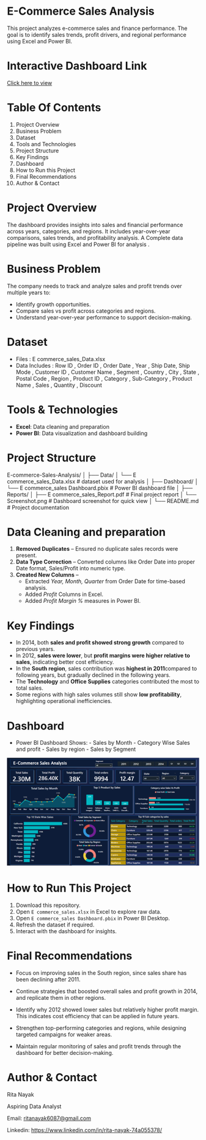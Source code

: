 
# E-Commerce Sales Analysis

This project analyzes e-commerce sales and finance performance. The goal is to identify sales trends, profit drivers, and regional performance using Excel and Power BI.

# Interactive Dashboard Link

[Click here to view](https://app.powerbi.com/groups/me/reports/2a8bde60-e526-4360-91d9-ab2c1c5fc933/25f6b6145e29785e0ea4?experience=power-bi)

# Table Of Contents
 
1. Project Overview 
2. Business Problem  
3. Dataset  
4. Tools and Technologies  
5. Project Structure  
6. Key Findings  
7. Dashboard  
8. How to Run this Project  
9. Final Recommendations  
10. Author & Contact  

# Project Overview

The dashboard provides insights into sales and financial performance across years, categories, and regions. It includes year-over-year comparisons, sales trends, and profitability analysis. A Complete data pipeline was built using Excel and Power BI for analysis .

# Business Problem 

The company needs to track and analyze sales and profit trends over multiple years to:  
- Identify growth opportunities.  
- Compare sales vs profit across categories and regions.  
- Understand year-over-year performance to support decision-making.

# Dataset

- Files : E commerce_sales_Data.xlsx
- Data Includes : Row ID , Order ID , Order Date , Year , Ship Date, Ship Mode , Customer ID , Customer Name , Segment , Country , City ,	State , Postal Code , Region , Product ID , Category , Sub-Category , Product Name , Sales , Quantity , Discount

# Tools & Technologies

- **Excel**: Data cleaning and preparation  
- **Power BI**: Data visualization and dashboard building 

# Project Structure

E-commerce-Sales-Analysis/
│
├── Data/
│ └── E commerce_sales_Data.xlsx # dataset used for analysis
│
├── Dashboard/
│ └── E commerce_sales Dashboard.pbix # Power BI dashboard file
│
├── Reports/
│ ├── E commerce_sales_Report.pdf # Final project report
│ └── Screenshot.png # Dashboard screenshot for quick view
│
└── README.md # Project documentation

# Data Cleaning and preparation

1. **Removed Duplicates** – Ensured no duplicate sales records were present.  
3. **Data Type Correction** – Converted columns like Order Date into proper Date format, Sales/Profit into numeric type.  
4. **Created New Columns** –  
   - Extracted *Year, Month, Quarter* from Order Date for time-based analysis. 
   - Added *Profit* Columns in Excel. 
   - Added *Profit Margin %* measures in Power BI.

# Key Findings 

-  In 2014, both **sales and profit showed strong growth** compared to previous years.  
- In 2012, **sales were lower**, but **profit margins were higher relative to sales**, indicating better cost efficiency.  
- In the **South region**, sales contribution was **highest in 2011**compared to following years, but gradually declined in the following years.  
- The **Technology** and **Office Supplies** categories contributed the most to total sales.    
- Some regions with high sales volumes still show **low profitability**, highlighting operational inefficiencies. 

# Dashboard

- Power BI Dashboard Shows:
      - Sales by Month
      - Category Wise Sales and profit
      - Sales by region 
      - Sales by Segment

![Dashboard Screenshot](E%20commerce%20sales%20Dashboard%20Image.png)

# How to Run This Project

1. Download this repository.  
2. Open `E commerce_sales.xlsx` in Excel to explore raw data.  
3. Open `E commerce_sales Dashboard.pbix` in Power BI Desktop.  
4. Refresh the dataset if required.  
5. Interact with the dashboard for insights. 

# Final Recommendations

- Focus on improving sales in the South region, since sales share has been declining after 2011.

- Continue strategies that boosted overall sales and profit growth in 2014, and replicate them in other regions.

- Identify why 2012 showed lower sales but relatively higher profit margin. This indicates cost efficiency that can be applied in future years.

- Strengthen top-performing categories and regions, while designing targeted campaigns for weaker areas.

- Maintain regular monitoring of sales and profit trends through the dashboard for better decision-making.

# Author & Contact 

Rita Nayak

Aspiring Data Analyst

Email: ritanayak6087@gmail.com

Linkedin: https://www.linkedin.com/in/rita-nayak-74a055378/





